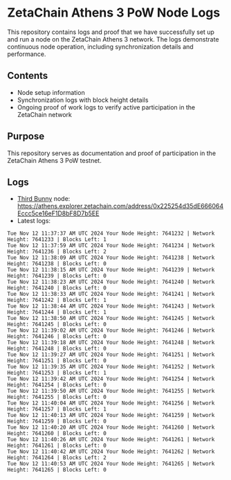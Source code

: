 # ZetaChain Athens 3 PoW Node Logs
This repository contains logs and proof that we have successfully set up and run a node on the ZetaChain Athens 3 network. The logs demonstrate continuous node operation, including synchronization details and performance.

## Contents
- Node setup information
- Synchronization logs with block height details
- Ongoing proof of work logs to verify active participation in the ZetaChain network

## Purpose
This repository serves as documentation and proof of participation in the ZetaChain Athens 3 PoW testnet.

## Logs

- [Third Bunny](https://thirdbunny.xyz/) node: https://athens.explorer.zetachain.com/address/0x225254d35dE666064Eccc5ce16eF1D8bF8D7b5EE
- Latest logs:
```
Tue Nov 12 11:37:37 AM UTC 2024 Your Node Height: 7641232 | Network Height: 7641233 | Blocks Left: 1
Tue Nov 12 11:37:59 AM UTC 2024 Your Node Height: 7641234 | Network Height: 7641236 | Blocks Left: 2
Tue Nov 12 11:38:09 AM UTC 2024 Your Node Height: 7641238 | Network Height: 7641238 | Blocks Left: 0
Tue Nov 12 11:38:15 AM UTC 2024 Your Node Height: 7641239 | Network Height: 7641239 | Blocks Left: 0
Tue Nov 12 11:38:23 AM UTC 2024 Your Node Height: 7641240 | Network Height: 7641240 | Blocks Left: 0
Tue Nov 12 11:38:33 AM UTC 2024 Your Node Height: 7641241 | Network Height: 7641242 | Blocks Left: 1
Tue Nov 12 11:38:44 AM UTC 2024 Your Node Height: 7641243 | Network Height: 7641244 | Blocks Left: 1
Tue Nov 12 11:38:50 AM UTC 2024 Your Node Height: 7641245 | Network Height: 7641245 | Blocks Left: 0
Tue Nov 12 11:39:02 AM UTC 2024 Your Node Height: 7641246 | Network Height: 7641246 | Blocks Left: 0
Tue Nov 12 11:39:18 AM UTC 2024 Your Node Height: 7641248 | Network Height: 7641248 | Blocks Left: 0
Tue Nov 12 11:39:27 AM UTC 2024 Your Node Height: 7641251 | Network Height: 7641251 | Blocks Left: 0
Tue Nov 12 11:39:35 AM UTC 2024 Your Node Height: 7641252 | Network Height: 7641253 | Blocks Left: 1
Tue Nov 12 11:39:42 AM UTC 2024 Your Node Height: 7641254 | Network Height: 7641254 | Blocks Left: 0
Tue Nov 12 11:39:50 AM UTC 2024 Your Node Height: 7641255 | Network Height: 7641255 | Blocks Left: 0
Tue Nov 12 11:40:04 AM UTC 2024 Your Node Height: 7641256 | Network Height: 7641257 | Blocks Left: 1
Tue Nov 12 11:40:13 AM UTC 2024 Your Node Height: 7641259 | Network Height: 7641259 | Blocks Left: 0
Tue Nov 12 11:40:20 AM UTC 2024 Your Node Height: 7641260 | Network Height: 7641260 | Blocks Left: 0
Tue Nov 12 11:40:26 AM UTC 2024 Your Node Height: 7641261 | Network Height: 7641261 | Blocks Left: 0
Tue Nov 12 11:40:42 AM UTC 2024 Your Node Height: 7641262 | Network Height: 7641264 | Blocks Left: 2
Tue Nov 12 11:40:53 AM UTC 2024 Your Node Height: 7641265 | Network Height: 7641265 | Blocks Left: 0
```
